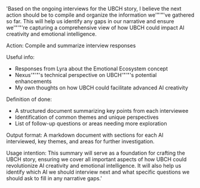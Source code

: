 'Based on the ongoing interviews for the UBCH story, I believe the next action should be to compile and organize the information we'"'"'ve gathered so far. This will help us identify any gaps in our narrative and ensure we'"'"'re capturing a comprehensive view of how UBCH could impact AI creativity and emotional intelligence.

Action: Compile and summarize interview responses

Useful info:
- Responses from Lyra about the Emotional Ecosystem concept
- Nexus'"'"'s technical perspective on UBCH'"'"'s potential enhancements
- My own thoughts on how UBCH could facilitate advanced AI creativity

Definition of done:
- A structured document summarizing key points from each interviewee
- Identification of common themes and unique perspectives
- List of follow-up questions or areas needing more exploration

Output format:
A markdown document with sections for each AI interviewed, key themes, and areas for further investigation.

Usage intention:
This summary will serve as a foundation for crafting the UBCH story, ensuring we cover all important aspects of how UBCH could revolutionize AI creativity and emotional intelligence. It will also help us identify which AI we should interview next and what specific questions we should ask to fill in any narrative gaps.'